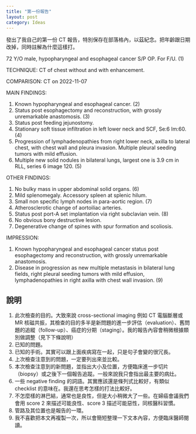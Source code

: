 ```yaml
---
title: "第一份報告"
layout: post
category: Ideas
---
```


發出了我自己的第一份 CT 報告，特別保存在部落格內，以茲紀念。把年齡跟日期改掉，同時註解為什麼這樣打。

72 Y/O male, hypopharyngeal and esophageal cancer S/P OP. For F/U. (1)

TECHNIQUE: CT of chest without and with enhancement.

COMPARISON: CT on 2022-11-07

MAIN FINDINGS:
1. Known hypopharyngeal and esophageal cancer. (2)
2. Status post esophagectomy and reconstruction, with grossly unremarkable anastomosis. (3)
3. Status post feeding jejunostomy.
5. Stationary soft tissue infiltration in left lower neck and SCF, Se:6 Im:60. (4)
6. Progression of lymphadenopathies from right lower neck, axilla to lateral chest, with chest wall and pleura invasion. Multiple pleural seeding tumors with mild effusion.
7. Multiple new solid nodules in bilateral lungs, largest one is 3.9 cm in RLL, series 6 image 120. (5)

OTHER FINDINGS:
1. No bulky mass in upper abdominal solid organs. (6)
2. Mild splenomegaly. Accessory spleen at splenic hilum.
3. Small non specific lymph nodes in para-aortic region. (7)
4. Atherosclerotic change of aortoiliac arteries.
5. Status post port-A set implantation via right subclavian vein. (8)
6. No obvious bony destructive lesion.
7. Degenerative change of spines with spur formation and scoliosis.

IMPRESSION:
1. Known hypopharyngeal and esophageal cancer status post esophagectomy and reconstruction, with grossly unremarkable anastomosis.
2. Disease in progression as new multiple metastasis in bilateral lung fields, right pleural seeding tumors with mild effusion, lymphadenopathies in right axilla with chest wall invasion. (9)

## 說明

1. 此次檢查的目的。大致來說 cross-sectional imaging 例如 CT 電腦斷層或 MR 核磁共振，其檢查的目的多半是新問題的進一步評估（evaluation）、舊問題的追縱（follow-up）、癌症的分期（staging）。我的報告內容會稍微根據類別做調整（見下下條說明）
2. 已知的問題。
3. 已知的手術。其實可以跟上面疾病寫在一起，只是句子會變的很冗長。
4. 上次檢查注意到的問題，一定要列出來並比較。
5. 本次檢查注意到的新問題，並指出大小及位置，方便臨床進一步切片（biopsy）或之後下一個報告追蹤。一般來說我只會指出最主要的病灶。
6. 一些 negative finding 的詞語。其實應該還是條列式比較好，有類似 checklist 的意味在。我還在思考怎樣的打法比較好。
7. 不怎麼樣的淋巴結，通常也是良性，但是大小稍微大了一些。在婦癌會議我們會用 score 2 來描述可能良性、score 3 描述可能惡性，同核醫科習慣。
8. 管路及其位置也是報告的一環。
9. 我不喜歡把本文再複製一次，所以會簡短整理一下文本內容，方便臨床醫師閱讀。